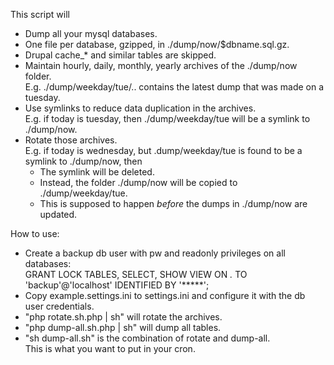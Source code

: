 This script will
- Dump all your mysql databases.
- One file per database, gzipped, in ./dump/now/$dbname.sql.gz.
- Drupal cache_* and similar tables are skipped.
- Maintain hourly, daily, monthly, yearly archives of the ./dump/now folder.  
  E.g. ./dump/weekday/tue/.. contains the latest dump that was made on a tuesday.
- Use symlinks to reduce data duplication in the archives.  
  E.g. if today is tuesday, then ./dump/weekday/tue will be a symlink to ./dump/now.
- Rotate those archives.  
  E.g. if today is wednesday, but .dump/weekday/tue is found to be a symlink to ./dump/now, then
  - The symlink will be deleted.
  - Instead, the folder ./dump/now will be copied to ./dump/weekday/tue.
  - This is supposed to happen *before* the dumps in ./dump/now are updated.


How to use:
- Create a backup db user with pw and readonly privileges on all databases:  
  GRANT LOCK TABLES, SELECT, SHOW VIEW ON *.* TO 'backup'@'localhost' IDENTIFIED BY '*****';
- Copy example.settings.ini to settings.ini and configure it with the db user credentials.
- "php rotate.sh.php | sh" will rotate the archives.
- "php dump-all.sh.php | sh" will dump all tables.
- "sh dump-all.sh" is the combination of rotate and dump-all.  
  This is what you want to put in your cron.
